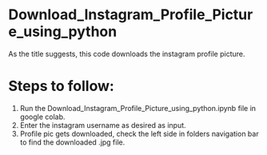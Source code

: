 # Download_Instagram_Profile_Picture_using_python

As the title suggests, this code downloads the instagram profile picture.

# Steps to follow:

1. Run the Download_Instagram_Profile_Picture_using_python.ipynb file in google colab.
2. Enter the instagram username as desired as input.
3. Profile pic gets downloaded, check the left side in folders navigation bar to find the downloaded .jpg file.
